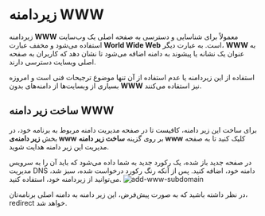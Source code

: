 # زیردامنه WWW
زیردامنه **WWW** معمولاً برای شناسایی و دسترسی به صفحه اصلی یک وب‌سایت استفاده می‌شود و مخفف عبارت **World Wide Web** است. به عبارت دیگر، **WWW** به عنوان یک نشانه یا پیشوند به دامنه اضافه می‌شود تا نشان دهد که کاربران به صفحه اصلی وبسایت دسترسی دارند.

استفاده از این زیردامنه یا عدم استفاده از آن تنها موضوع ترجیحات فنی است و امروزه بسیاری از وبسایت‌ها از دامنه‌های بدون **WWW** نیز استفاده می‌کنند. 

## ساخت زیر دامنه WWW
برای ساخت این زیر دامنه، کافیست تا در صفحه مدیریت دامنه مربوط به برنامه خود، در بخش **زیر دامنه‌ی www** بر روی گزینه **ساخت زیر دامنه www** کلیک کنید تا به صفحه مدیریت این زیر دامنه هدایت شوید. 

در صفحه جدید باز شده، یک رکورد جدید به شما داده می‌شود که باید آن را به سرویس مدیریت DNS دامنه خود، اضافه کنید. پس از آنکه رنگ رکورد درخواست شده، سبز شد، می‌توانید از زیردامنه خود، استفاده کنید.
![add-www-subdomain](https://files.liara.ir/liara/docs/add-www-subdomain.gif)

در نظر داشته باشید که به صورت پیش‌فرض، این زیر دامنه به دامنه اصلی برنامه‌تان، redirect خواهد شد.

